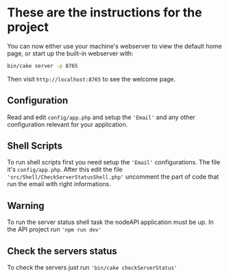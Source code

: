 # These are the instructions for the project

You can now either use your machine's webserver to view the default home page, or start
up the built-in webserver with:

```bash
bin/cake server -p 8765
```

Then visit `http://localhost:8765` to see the welcome page.

## Configuration

Read and edit `config/app.php` and setup the `'Email'` and any other
configuration relevant for your application.

## Shell Scripts

To run shell scripts first you need setup the `'Email'` configurations. The file it's `config/app.php`. After this edit the file `'src/Shell/CheckServerStatusShell.php'` uncomment the part of code that run the email with right informations.

## Warning

To run the server status shell task the nodeAPI application must be up. In the API project run `'npm run dev'`


## Check the servers status

To check the servers just run `'bin/cake checkServerStatus'`
